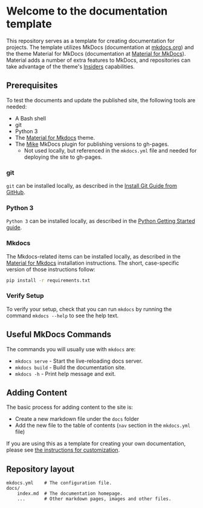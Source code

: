 <!-- SPDX-License-Identifier: CC-BY-4.0 -->
# Welcome to the documentation template

This repository serves as a template for creating documentation for projects. The template utilizes MkDocs (documentation at [mkdocs.org](https://www.mkdocs.org)) and the theme Material for MkDocs (documentation at [Material for MkDocs](https://squidfunk.github.io/mkdocs-material/)). Material adds a number of extra features to MkDocs, and repositories can take advantage of the theme's [Insiders](https://squidfunk.github.io/mkdocs-material/insiders/) capabilities.

[Material for MkDocs]: https://squidfunk.github.io/mkdocs-material/
[Mike]: https://github.com/jimporter/mike

## Prerequisites

To test the documents and update the published site, the following tools are needed:

- A Bash shell
- git
- Python 3
- The [Material for Mkdocs] theme.
- The [Mike] MkDocs plugin for publishing versions to gh-pages.
  - Not used locally, but referenced in the `mkdocs.yml` file and needed for
    deploying the site to gh-pages.

### git
`git` can be installed locally, as described in the [Install Git Guide from GitHub](https://github.com/git-guides/install-git).

### Python 3
`Python 3` can be installed locally, as described in the [Python Getting Started guide](https://www.python.org/about/gettingstarted/).

### Mkdocs

The Mkdocs-related items can be installed locally, as described in the [Material
for Mkdocs] installation instructions. The short, case-specific version of those
instructions follow:

```bash
pip install -r requirements.txt
```

### Verify Setup

To verify your setup, check that you can run `mkdocs` by running the command `mkdocs --help` to see the help text.

## Useful MkDocs Commands

The commands you will usually use with `mkdocs` are:

* `mkdocs serve` - Start the live-reloading docs server.
* `mkdocs build` - Build the documentation site.
* `mkdocs -h` - Print help message and exit.

## Adding Content

The basic process for adding content to the site is:

- Create a new markdown file under the `docs` folder
- Add the new file to the table of contents (`nav` section in the `mkdocs.yml` file)

If you are using this as a template for creating your own documentation, please see [the instructions for customization](./docs/index.md).

## Repository layout

    mkdocs.yml    # The configuration file.
    docs/
        index.md  # The documentation homepage.
        ...       # Other markdown pages, images and other files.
